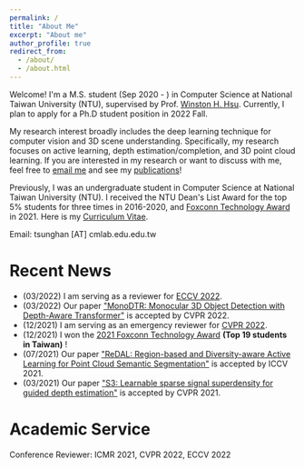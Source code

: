 ```yaml
---
permalink: /
title: "About Me"
excerpt: "About me"
author_profile: true
redirect_from: 
  - /about/
  - /about.html
---
```


Welcome! I'm a M.S. student (Sep 2020 - ) in Computer Science at National Taiwan University (NTU), supervised by Prof. [Winston H. Hsu](https://winstonhsu.info/). Currently, I plan to apply for a Ph.D student position in 2022 Fall.

My research interest broadly includes the deep learning technique for computer vision and 3D scene understanding. Specifically, my research focuses on active learning, depth estimation/completion, and 3D point cloud learning. If you are interested in my research or want to discuss with me, feel free to [email me](tsunghan@cmlab.csie.ntu.edu.tw) and see my [publications](https://tsunghan-wu.github.io/publications/)!

Previously, I was an undergraduate student in Computer Science at National Taiwan University (NTU). I received the NTU Dean's List Award for the top 5% students for three times in 2016-2020, and [Foxconn Technology Award](https://www.facebook.com/foxconnscholarship/photos/a.316005262172506/1316061712166851/) in 2021. Here is my [Curriculum Vitae](https://tsunghan-wu.github.io/cv.pdf).

Email: tsunghan [AT] cmlab.edu.edu.tw

Recent News
=====

- (03/2022) I am serving as a reviewer for [ECCV 2022](https://eccv2022.ecva.net).
- (03/2022) Our paper ["MonoDTR: Monocular 3D Object Detection with Depth-Aware Transformer"](https://arxiv.org/abs/2203.10981) is accepted by CVPR 2022.
- (12/2021) I am serving as an emergency reviewer for [CVPR 2022](https://cvpr2022.thecvf.com).
- (12/2021) I won the [2021 Foxconn Technology Award](https://www.facebook.com/foxconnscholarship/photos/a.316005262172506/1316061712166851/) **(Top 19 students in Taiwan)** !
- (07/2021) Our paper ["ReDAL: Region-based and Diversity-aware Active Learning for Point Cloud Semantic Segmentation"](https://arxiv.org/abs/2107.11769) is accepted by ICCV 2021.
- (03/2021) Our paper ["S3: Learnable sparse signal superdensity for guided depth estimation"](https://arxiv.org/abs/2103.02396) is accepted by CVPR 2021.

Academic Service
=====
Conference Reviewer: ICMR 2021, CVPR 2022, ECCV 2022
